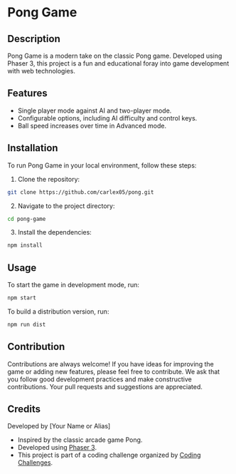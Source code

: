 # Pong Game

## Description
Pong Game is a modern take on the classic Pong game. Developed using Phaser 3, this project is a fun and educational foray into game development with web technologies.

## Features
- Single player mode against AI and two-player mode.
- Configurable options, including AI difficulty and control keys.
- Ball speed increases over time in Advanced mode.

## Installation
To run Pong Game in your local environment, follow these steps:

1. Clone the repository:

```sh
git clone https://github.com/carlex05/pong.git
```

2. Navigate to the project directory:

```sh
cd pong-game
```

3. Install the dependencies:

```sh
npm install
```

## Usage
To start the game in development mode, run:

```sh
npm start
```

To build a distribution version, run:

```sh
npm run dist
```

## Contribution
Contributions are always welcome! If you have ideas for improving the game or adding new features, please feel free to contribute. We ask that you follow good development practices and make constructive contributions. Your pull requests and suggestions are appreciated.


## Credits
Developed by [Your Name or Alias]
- Inspired by the classic arcade game Pong.
- Developed using [Phaser 3](https://phaser.io/).
- This project is part of a coding challenge organized by [Coding Challenges](https://codingchallenges.fyi/challenges/challenge-pong/).

